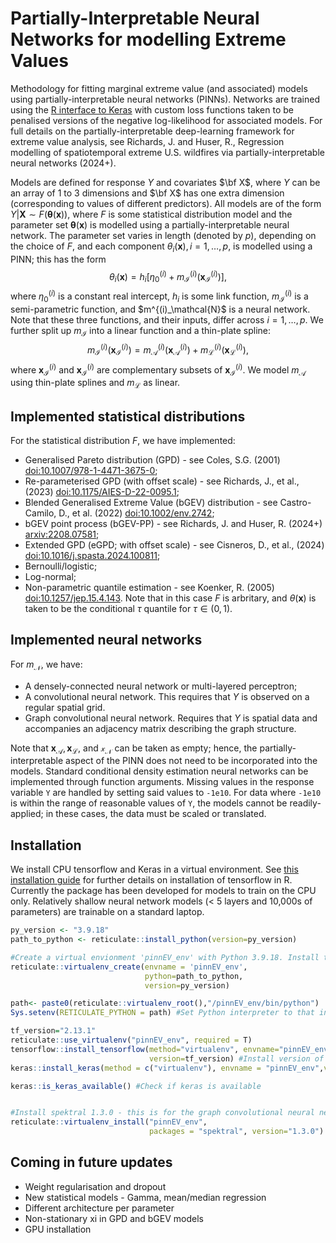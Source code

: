 #  Partially-Interpretable Neural Networks for modelling Extreme Values
Methodology for fitting marginal extreme value (and associated) models using partially-interpretable neural networks (PINNs). Networks are trained using the [R interface to Keras](https://cloud.r-project.org/web/packages/keras/index.html) with custom loss functions taken to be penalised versions of the negative log-likelihood for associated models. For full details on the partially-interpretable deep-learning framework for extreme value analysis, see  Richards, J. and Huser, R., Regression modelling of spatiotemporal extreme U.S. wildfires via partially-interpretable neural networks</i> (2024+).

Models are defined for response $Y$ and covariates $\bf X$, where $Y$ can be an array of 1 to 3 dimensions and $\bf X$ has one extra dimension (corresponding to values of different predictors). All models are of the form $Y | \mathbf{X} \sim F(\boldsymbol{\theta}(\mathbf{x}))$, where $F$ is some statistical distribution model and the parameter set $\boldsymbol{\theta}(\mathbf{x})$ is modelled using a partially-interpretable neural network. The parameter set varies in length (denoted by $p$), depending on the choice of $F$, and each component $\theta_i(\mathbf{x}), i=1,\dots,p,$ is modelled using a PINN; this has the form
$$\theta_i(\mathbf{x})=h_i [ \eta_0^{(i)} +m_{\mathcal{I}}^{(i)}(\mathbf{x}^{(i)}_{\mathcal{I}})],$$ 
where $\eta_0^{(i)}$ is a constant real intercept, $h_i$ is some link function, $m^{(i)}_\mathcal{I}$ is a semi-parametric function, and $m^{(i)_\mathcal{N}$ is a neural network. Note that these three functions, and their inputs, differ across $i=1,\dots,p$. We further split up $m_\mathcal{I}$ into a linear function and a thin-plate spline:
$$
m_\mathcal{I}^(i)(\mathbf{x}_\mathcal{I}^{(i)})=m_\mathcal{A}^(i)(\mathbf{x}_\mathcal{A}^{(i)})+m_\mathcal{L}^(i)(\mathbf{x}_\mathcal{L}^{(i)}),
$$
where $\mathbf{x}^{(i)}_\mathcal{I}$ and $\mathbf{x}^{(i)}_\mathcal{I}$ are complementary subsets of $\mathbf{x}^{(i)}_\mathcal{I}$. We model $m_\mathcal{A}$ using thin-plate splines and $m_\mathcal{L}$ as linear.



## Implemented statistical distributions

For the statistical distribution $F$, we have implemented:

* Generalised Pareto distribution (GPD) - see Coles, S.G. (2001) [doi:10.1007/978-1-4471-3675-0](https://doi.org/10.1007/978-1-4471-3675-0);
* Re-parameterised GPD (with offset scale) - see Richards, J., et al., (2023) [doi:10.1175/AIES-D-22-0095.1](https://doi.org/10.1175/AIES-D-22-0095.1);
* Blended Generalised Extreme Value (bGEV) distribution - see Castro-Camilo, D., et al. (2022) [doi:10.1002/env.2742](https://doi.org/10.1002/env.2742);
* bGEV point process (bGEV-PP) - see Richards, J. and Huser, R. (2024+) [arxiv:2208.07581](https://arxiv.org/abs/2208.07581);
* Extended GPD (eGPD; with offset scale) - see Cisneros, D., et al., (2024) [doi:10.1016/j.spasta.2024.100811](https://doi.org/10.1016/j.spasta.2024.100811);
* Bernoulli/logistic;
* Log-normal;
* Non-parametric quantile estimation - see Koenker, R. (2005) [doi:10.1257/jep.15.4.143](https://doi.org/10.1257/jep.15.4.143). Note that in this case $F$ is arbritary, and $\theta(\mathbf{x})$ is taken to be the conditional $\tau$ quantile for $\tau\in(0,1)$.

## Implemented neural networks

For $m_\mathcal{N}$, we have:

* A densely-connected neural network or multi-layered perceptron;
* A convolutional neural network. This requires that $Y$ is observed on a regular spatial grid.
* Graph convolutional neural network. Requires that $Y$ is spatial data and accompanies an adjacency matrix describing the graph structure.

Note that $\mathbf{x}_\mathcal{A}, \mathbf{x}_\mathcal{L},$ and $\mathcal{x}_\mathcal{N}$ can be taken as empty; hence, the partially-interpretable aspect of the PINN does not need to be incorporated into the models. Standard conditional density estimation neural networks can be implemented through function arguments. Missing values in the response variable `Y` are handled by setting said values to `-1e10`. For data where `-1e10` is within the range of reasonable values of `Y`, the models cannot be readily-applied; in these cases, the data must be scaled or translated.

## Installation 

We install CPU tensorflow and Keras in a virtual environment. See [this installation guide](https://tensorflow.rstudio.com/install/) for further details on installation of tensorflow in R. Currently the package has been developed for models to train on the CPU only. Relatively shallow neural network models (< 5 layers and 10,000s of parameters) are trainable on a standard laptop.

```r
py_version <- "3.9.18"
path_to_python <- reticulate::install_python(version=py_version)

#Create a virtual envionment 'pinnEV_env' with Python 3.9.18. Install tensorflow  within this environment.
reticulate::virtualenv_create(envname = 'pinnEV_env',
                              python=path_to_python,
                              version=py_version)

path<- paste0(reticulate::virtualenv_root(),"/pinnEV_env/bin/python")
Sys.setenv(RETICULATE_PYTHON = path) #Set Python interpreter to that installed in pinnEV_env

tf_version="2.13.1" 
reticulate::use_virtualenv("pinnEV_env", required = T)
tensorflow::install_tensorflow(method="virtualenv", envname="pinnEV_env",
                               version=tf_version) #Install version of tensorflow in virtual environment
keras::install_keras(method = c("virtualenv"), envname = "pinnEV_env",version=tf_version) #Install keras

keras::is_keras_available() #Check if keras is available


#Install spektral 1.3.0 - this is for the graph convolutional neural networks
reticulate::virtualenv_install("pinnEV_env",
                               packages = "spektral", version="1.3.0")


```

## Coming in future updates 
* Weight regularisation and dropout
* New statistical models - Gamma, mean/median regression
* Different architecture per parameter
* Non-stationary xi in GPD and bGEV models
* GPU installation


